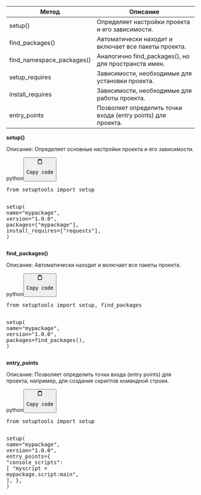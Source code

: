 <table>
<thead>
<tr>
<th>Метод</th>
<th>Описание</th>
</tr>
</thead>
<tbody>
<tr>
<td>setup()</td>
<td>Определяет настройки проекта и его зависимости.</td>
</tr>
<tr>
<td>find_packages()</td>
<td>Автоматически находит и включает все пакеты проекта.</td>
</tr>
<tr>
<td>find_namespace_packages()</td>
<td>Аналогично find_packages(), но для пространств имен.</td>
</tr>
<tr>
<td>setup_requires</td>
<td>Зависимости, необходимые для установки проекта.</td>
</tr>
<tr>
<td>install_requires</td>
<td>Зависимости, необходимые для работы проекта.</td>
</tr>
<tr>
<td>entry_points</td>
<td>Позволяет определить точки входа (entry points) для проекта.</td>
</tr>
</tbody>
</table>
<p><strong>setup()</strong></p>
<p>Описание: Определяет основные настройки проекта и его зависимости.</p>
<div class="code-element"><div class="lang-line"><text>python</text><button class="copy-button" onclick="copyCode(this)"><svg aria-hidden="true" xmlns="http://www.w3.org/2000/svg" width="16" height="16" fill="none" viewBox="0 0 24 24"><path stroke="currentColor" stroke-linecap="round" stroke-linejoin="round" stroke-width="2" d="M15 4h3a1 1 0 0 1 1 1v15a1 1 0 0 1-1 1H6a1 1 0 0 1-1-1V5a1 1 0 0 1 1-1h3m0 3h6m-5-4v4h4V3h-4Z"/></svg><pre>Copy code</pre></button></div><div class="code"><div class="highlight"><pre><span></span><span class="kn">from</span> <span class="nn">setuptools</span> <span class="kn">import</span> <span class="n">setup</span>

<span class="n">setup</span><span class="p">(</span>
    <span class="n">name</span><span class="o">=</span><span class="s2">&quot;mypackage&quot;</span><span class="p">,</span>
    <span class="n">version</span><span class="o">=</span><span class="s2">&quot;1.0.0&quot;</span><span class="p">,</span>
    <span class="n">packages</span><span class="o">=</span><span class="p">[</span><span class="s2">&quot;mypackage&quot;</span><span class="p">],</span>
    <span class="n">install_requires</span><span class="o">=</span><span class="p">[</span><span class="s2">&quot;requests&quot;</span><span class="p">],</span>
<span class="p">)</span>
</pre></div></div></div>

<p><strong>find_packages()</strong></p>
<p>Описание: Автоматически находит и включает все пакеты проекта.</p>
<div class="code-element"><div class="lang-line"><text>python</text><button class="copy-button" onclick="copyCode(this)"><svg aria-hidden="true" xmlns="http://www.w3.org/2000/svg" width="16" height="16" fill="none" viewBox="0 0 24 24"><path stroke="currentColor" stroke-linecap="round" stroke-linejoin="round" stroke-width="2" d="M15 4h3a1 1 0 0 1 1 1v15a1 1 0 0 1-1 1H6a1 1 0 0 1-1-1V5a1 1 0 0 1 1-1h3m0 3h6m-5-4v4h4V3h-4Z"/></svg><pre>Copy code</pre></button></div><div class="code"><div class="highlight"><pre><span></span><span class="kn">from</span> <span class="nn">setuptools</span> <span class="kn">import</span> <span class="n">setup</span><span class="p">,</span> <span class="n">find_packages</span>

<span class="n">setup</span><span class="p">(</span>
    <span class="n">name</span><span class="o">=</span><span class="s2">&quot;mypackage&quot;</span><span class="p">,</span>
    <span class="n">version</span><span class="o">=</span><span class="s2">&quot;1.0.0&quot;</span><span class="p">,</span>
    <span class="n">packages</span><span class="o">=</span><span class="n">find_packages</span><span class="p">(),</span>
<span class="p">)</span>
</pre></div></div></div>

<p><strong>entry_points</strong></p>
<p>Описание: Позволяет определить точки входа (entry points) для проекта, например, для создания скриптов командной строки.</p>
<div class="code-element"><div class="lang-line"><text>python</text><button class="copy-button" onclick="copyCode(this)"><svg aria-hidden="true" xmlns="http://www.w3.org/2000/svg" width="16" height="16" fill="none" viewBox="0 0 24 24"><path stroke="currentColor" stroke-linecap="round" stroke-linejoin="round" stroke-width="2" d="M15 4h3a1 1 0 0 1 1 1v15a1 1 0 0 1-1 1H6a1 1 0 0 1-1-1V5a1 1 0 0 1 1-1h3m0 3h6m-5-4v4h4V3h-4Z"/></svg><pre>Copy code</pre></button></div><div class="code"><div class="highlight"><pre><span></span><span class="kn">from</span> <span class="nn">setuptools</span> <span class="kn">import</span> <span class="n">setup</span>

<span class="n">setup</span><span class="p">(</span>
    <span class="n">name</span><span class="o">=</span><span class="s2">&quot;mypackage&quot;</span><span class="p">,</span>
    <span class="n">version</span><span class="o">=</span><span class="s2">&quot;1.0.0&quot;</span><span class="p">,</span>
    <span class="n">entry_points</span><span class="o">=</span><span class="p">{</span>
        <span class="s2">&quot;console_scripts&quot;</span><span class="p">:</span> <span class="p">[</span>
            <span class="s2">&quot;myscript = mypackage.script:main&quot;</span><span class="p">,</span>
        <span class="p">],</span>
    <span class="p">},</span>
<span class="p">)</span>
</pre></div></div></div>